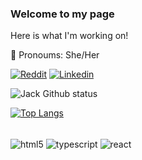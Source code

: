 ### Welcome to my page 
Here is what I'm working on!

🙂 Pronoums: She/Her

[![Reddit](https://img.shields.io/badge/Reddit-FF4500?style=for-the-badge&logo=reddit&logoColor=white)](https://www.reddit.com/user/ijacklima)
[![Linkedin](https://img.shields.io/badge/LinkedIn-0077B5?style=for-the-badge&logo=linkedin&logoColor=white)](https://www.linkedin.com/in/ijacklima/)


![Jack Github status](https://github-readme-stats.vercel.app/api?username=ijacklima&show_icons=true&theme=dracula)

[![Top Langs](https://github-readme-stats.vercel.app/api/top-langs/?username=anuraghazra&layout=compact)](https://github.com/anuraghazra/github-readme-stats)

<div style="display: inline_block"><br/>
<img align="center" alt="html5" src="https://img.shields.io/badge/HTML-239120?style=for-the-badge&logo=html5&logoColor=white" />
<img align="center" alt="typescript" src="https://img.shields.io/badge/TypeScript-007ACC?style=for-the-badge&logo=typescript&logoColor=white" />
<img align="center" alt="react" src="https://img.shields.io/badge/-JavaScript-yellow" />

</div>
